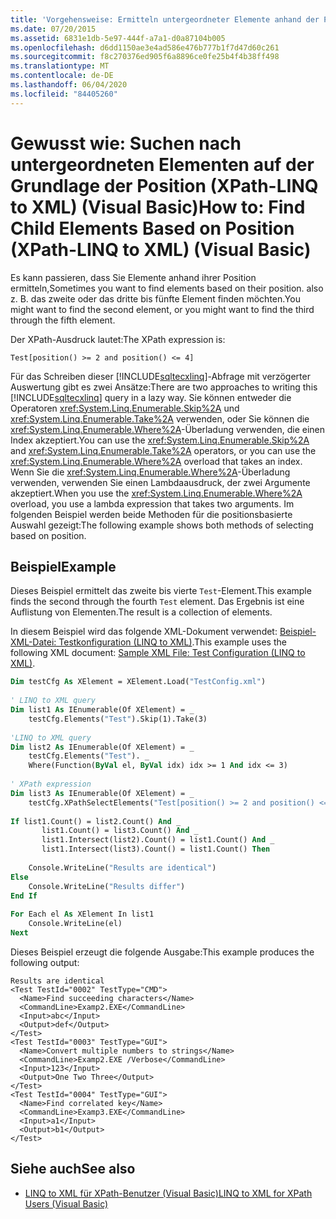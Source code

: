 ```yaml
---
title: 'Vorgehensweise: Ermitteln untergeordneter Elemente anhand der Position (XPath-LINQ to XML)'
ms.date: 07/20/2015
ms.assetid: 6831e1db-5e97-444f-a7a1-d0a87104b005
ms.openlocfilehash: d6dd1150ae3e4ad586e476b777b1f7d47d60c261
ms.sourcegitcommit: f8c270376ed905f6a8896ce0fe25b4f4b38ff498
ms.translationtype: MT
ms.contentlocale: de-DE
ms.lasthandoff: 06/04/2020
ms.locfileid: "84405260"
---
```

# <a name="how-to-find-child-elements-based-on-position-xpath-linq-to-xml-visual-basic"></a><span data-ttu-id="f3691-102">Gewusst wie: Suchen nach untergeordneten Elementen auf der Grundlage der Position (XPath-LINQ to XML) (Visual Basic)</span><span class="sxs-lookup"><span data-stu-id="f3691-102">How to: Find Child Elements Based on Position (XPath-LINQ to XML) (Visual Basic)</span></span>
<span data-ttu-id="f3691-103">Es kann passieren, dass Sie Elemente anhand ihrer Position ermitteln,</span><span class="sxs-lookup"><span data-stu-id="f3691-103">Sometimes you want to find elements based on their position.</span></span> <span data-ttu-id="f3691-104">also z. B. das zweite oder das dritte bis fünfte Element finden möchten.</span><span class="sxs-lookup"><span data-stu-id="f3691-104">You might want to find the second element, or you might want to find the third through the fifth element.</span></span>  
  
 <span data-ttu-id="f3691-105">Der XPath-Ausdruck lautet:</span><span class="sxs-lookup"><span data-stu-id="f3691-105">The XPath expression is:</span></span>  
  
 `Test[position() >= 2 and position() <= 4]`  
  
 <span data-ttu-id="f3691-106">Für das Schreiben dieser [!INCLUDE[sqltecxlinq](~/includes/sqltecxlinq-md.md)]-Abfrage mit verzögerter Auswertung gibt es zwei Ansätze:</span><span class="sxs-lookup"><span data-stu-id="f3691-106">There are two approaches to writing this [!INCLUDE[sqltecxlinq](~/includes/sqltecxlinq-md.md)] query in a lazy way.</span></span> <span data-ttu-id="f3691-107">Sie können entweder die Operatoren <xref:System.Linq.Enumerable.Skip%2A> und <xref:System.Linq.Enumerable.Take%2A> verwenden, oder Sie können die <xref:System.Linq.Enumerable.Where%2A>-Überladung verwenden, die einen Index akzeptiert.</span><span class="sxs-lookup"><span data-stu-id="f3691-107">You can use the <xref:System.Linq.Enumerable.Skip%2A> and <xref:System.Linq.Enumerable.Take%2A> operators, or you can use the <xref:System.Linq.Enumerable.Where%2A> overload that takes an index.</span></span> <span data-ttu-id="f3691-108">Wenn Sie die <xref:System.Linq.Enumerable.Where%2A>-Überladung verwenden, verwenden Sie einen Lambdaausdruck, der zwei Argumente akzeptiert.</span><span class="sxs-lookup"><span data-stu-id="f3691-108">When you use the <xref:System.Linq.Enumerable.Where%2A> overload, you use a lambda expression that takes two arguments.</span></span> <span data-ttu-id="f3691-109">Im folgenden Beispiel werden beide Methoden für die positionsbasierte Auswahl gezeigt:</span><span class="sxs-lookup"><span data-stu-id="f3691-109">The following example shows both methods of selecting based on position.</span></span>  
  
## <a name="example"></a><span data-ttu-id="f3691-110">Beispiel</span><span class="sxs-lookup"><span data-stu-id="f3691-110">Example</span></span>  
 <span data-ttu-id="f3691-111">Dieses Beispiel ermittelt das zweite bis vierte `Test`-Element.</span><span class="sxs-lookup"><span data-stu-id="f3691-111">This example finds the second through the fourth `Test` element.</span></span> <span data-ttu-id="f3691-112">Das Ergebnis ist eine Auflistung von Elementen.</span><span class="sxs-lookup"><span data-stu-id="f3691-112">The result is a collection of elements.</span></span>  
  
 <span data-ttu-id="f3691-113">In diesem Beispiel wird das folgende XML-Dokument verwendet: [Beispiel-XML-Datei: Testkonfiguration (LINQ to XML)](sample-xml-file-test-configuration-linq-to-xml.md).</span><span class="sxs-lookup"><span data-stu-id="f3691-113">This example uses the following XML document: [Sample XML File: Test Configuration (LINQ to XML)](sample-xml-file-test-configuration-linq-to-xml.md).</span></span>  
  
```vb  
Dim testCfg As XElement = XElement.Load("TestConfig.xml")  
  
' LINQ to XML query  
Dim list1 As IEnumerable(Of XElement) = _  
    testCfg.Elements("Test").Skip(1).Take(3)  
  
'LINQ to XML query  
Dim list2 As IEnumerable(Of XElement) = _  
    testCfg.Elements("Test"). _  
    Where(Function(ByVal el, ByVal idx) idx >= 1 And idx <= 3)  
  
' XPath expression  
Dim list3 As IEnumerable(Of XElement) = _  
    testCfg.XPathSelectElements("Test[position() >= 2 and position() <= 4]")  
  
If list1.Count() = list2.Count() And _  
       list1.Count() = list3.Count() And _  
       list1.Intersect(list2).Count() = list1.Count() And _  
       list1.Intersect(list3).Count() = list1.Count() Then  
  
    Console.WriteLine("Results are identical")  
Else  
    Console.WriteLine("Results differ")  
End If  
  
For Each el As XElement In list1  
    Console.WriteLine(el)  
Next  
```  
  
 <span data-ttu-id="f3691-114">Dieses Beispiel erzeugt die folgende Ausgabe:</span><span class="sxs-lookup"><span data-stu-id="f3691-114">This example produces the following output:</span></span>  
  
```console  
Results are identical  
<Test TestId="0002" TestType="CMD">  
  <Name>Find succeeding characters</Name>  
  <CommandLine>Examp2.EXE</CommandLine>  
  <Input>abc</Input>  
  <Output>def</Output>  
</Test>  
<Test TestId="0003" TestType="GUI">  
  <Name>Convert multiple numbers to strings</Name>  
  <CommandLine>Examp2.EXE /Verbose</CommandLine>  
  <Input>123</Input>  
  <Output>One Two Three</Output>  
</Test>  
<Test TestId="0004" TestType="GUI">  
  <Name>Find correlated key</Name>  
  <CommandLine>Examp3.EXE</CommandLine>  
  <Input>a1</Input>  
  <Output>b1</Output>  
</Test>  
```  
  
## <a name="see-also"></a><span data-ttu-id="f3691-115">Siehe auch</span><span class="sxs-lookup"><span data-stu-id="f3691-115">See also</span></span>

- [<span data-ttu-id="f3691-116">LINQ to XML für XPath-Benutzer (Visual Basic)</span><span class="sxs-lookup"><span data-stu-id="f3691-116">LINQ to XML for XPath Users (Visual Basic)</span></span>](linq-to-xml-for-xpath-users.md)

